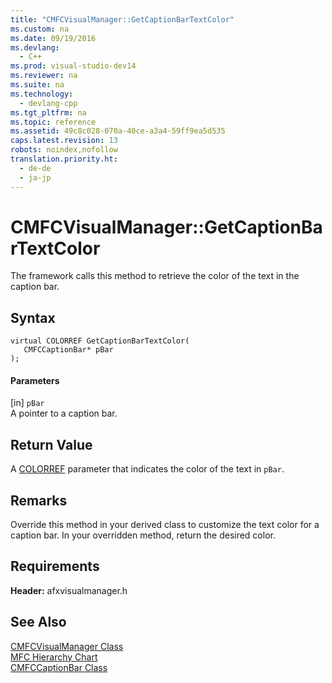 ```yaml
---
title: "CMFCVisualManager::GetCaptionBarTextColor"
ms.custom: na
ms.date: 09/19/2016
ms.devlang: 
  - C++
ms.prod: visual-studio-dev14
ms.reviewer: na
ms.suite: na
ms.technology: 
  - devlang-cpp
ms.tgt_pltfrm: na
ms.topic: reference
ms.assetid: 49c8c028-070a-40ce-a3a4-59ff9ea5d535
caps.latest.revision: 13
robots: noindex,nofollow
translation.priority.ht: 
  - de-de
  - ja-jp
---
```

# CMFCVisualManager::GetCaptionBarTextColor
The framework calls this method to retrieve the color of the text in the caption bar.  
  
## Syntax  
  
```  
virtual COLORREF GetCaptionBarTextColor(  
   CMFCCaptionBar* pBar   
);  
```  
  
#### Parameters  
 [in] `pBar`  
 A pointer to a caption bar.  
  
## Return Value  
 A [COLORREF](http://msdn.microsoft.com/library/windows/desktop/dd183449) parameter that indicates the color of the text in `pBar`.  
  
## Remarks  
 Override this method in your derived class to customize the text color for a caption bar. In your overridden method, return the desired color.  
  
## Requirements  
 **Header:** afxvisualmanager.h  
  
## See Also  
 [CMFCVisualManager Class](../vs140/CMFCVisualManager-Class.md)   
 [MFC Hierarchy Chart](../vs140/Hierarchy-Chart.md)   
 [CMFCCaptionBar Class](../vs140/CMFCCaptionBar-Class.md)